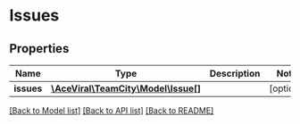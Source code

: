 # Issues

## Properties
Name | Type | Description | Notes
------------ | ------------- | ------------- | -------------
**issues** | [**\AceViral\TeamCity\Model\Issue[]**](Issue.md) |  | [optional] 

[[Back to Model list]](../README.md#documentation-for-models) [[Back to API list]](../README.md#documentation-for-api-endpoints) [[Back to README]](../README.md)


